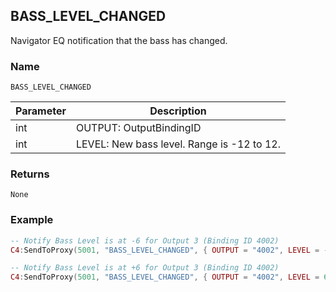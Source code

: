 ## BASS\_LEVEL\_CHANGED

Navigator EQ notification that the bass has changed.


### Name

`BASS_LEVEL_CHANGED`


| Parameter | Description                                |
| --------- | ------------------------------------------ |
| int       | OUTPUT: OutputBindingID                    |
| int       | LEVEL: New bass level. Range is -12 to 12. |


### Returns

`None`


### Example

```lua
-- Notify Bass Level is at -6 for Output 3 (Binding ID 4002)
C4:SendToProxy(5001, "BASS_LEVEL_CHANGED", { OUTPUT = "4002", LEVEL = -6 }, "NOTIFY") 

-- Notify Bass Level is at +6 for Output 3 (Binding ID 4002)
C4:SendToProxy(5001, "BASS_LEVEL_CHANGED", { OUTPUT = "4002", LEVEL = 6 }, "NOTIFY")
```
